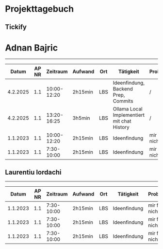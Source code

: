 # Projekttagebuch
## Tickify

# Adnan Bajric
---
Datum|AP NR| Zeitraum    | Aufwand |Ort| Tätigkeit                                   | Probleme            |Quellen
-----|-----|-------------|--------|---|---------------------------------------------|---------------------|-------
4.2.2025|1.1| 10:00-12:20 | 2h15min |LBS| Ideenfindung, Backend Prep, Commits         | / | /
4.2.2025|1.1| 13:20-16:25 | 3h5min |LBS| Ollama Local Implementiert mit chat History | / | [Ollama API](https://github.com/ollama/ollama/blob/main/docs/api.md)
1.1.2023|1.1| 10:00-12:20 | 2h15min |LBS| Ideenfindung                                | mir fällt nichts ein |[Projektmanagement](https://de.wikipedia.org/wiki/Projektmanagement)
1.1.2023|1.1| 7:30-10:00  | 2h15min |LBS| Ideenfindung                                | mir fällt nichts ein |[Projektmanagement](https://de.wikipedia.org/wiki/Projektmanagement)


## Laurentiu Iordachi
---
Datum|AP NR|Zeitraum|Aufwand|Ort|Tätigkeit|Probleme|Quellen
-----|-----|--------|-------|---|---------|--------|-------
1.1.2023|1.1|7:30-10:00|2h15min|LBS|Ideenfindung|mir fällt nichts ein|[Projektmanagement](https://de.wikipedia.org/wiki/Projektmanagement)
1.1.2023|1.1|7:30-10:00|2h15min|LBS|Ideenfindung|mir fällt nichts ein|[Projektmanagement](https://de.wikipedia.org/wiki/Projektmanagement)
1.1.2023|1.1|7:30-10:00|2h15min|LBS|Ideenfindung|mir fällt nichts ein|[Projektmanagement](https://de.wikipedia.org/wiki/Projektmanagement)